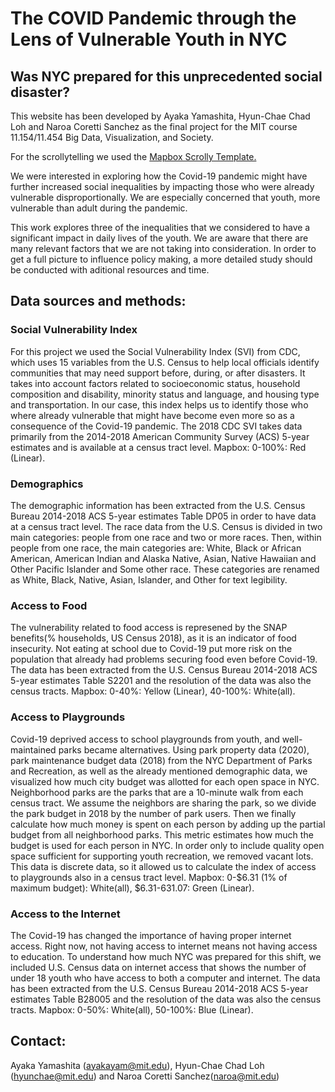 # The COVID Pandemic through the Lens of Vulnerable Youth in NYC #
## Was NYC prepared for this unprecedented social disaster? ##


This website has been developed by Ayaka Yamashita, Hyun-Chae Chad Loh and Naroa Coretti Sanchez as the final project for the MIT course 11.154/11.454 Big Data, Visualization, and Society.

For the scrollytelling we used the [Mapbox Scrolly Template.](https://github.com/mapbox/storytelling)

We were interested in exploring how the Covid-19 pandemic might have further increased social inequalities by impacting those who were already vulnerable disproportionally. We are especially concerned that youth, more vulnerable than adult during the pandemic.

This work explores three of the inequalities that we considered to have a significant impact in daily lives of the youth. We are aware that there are many relevant factors that we are not taking into consideration. In order to get a full picture to influence policy making, a more detailed study should be conducted with aditional resources and time.

## Data sources and methods: ##

### Social Vulnerability Index ###
For this project we used the Social Vulnerability Index (SVI) from CDC, which uses 15 variables from the U.S. Census to help local officials identify communities that may need support before, during, or after disasters. It takes into account factors related to socioeconomic status, household composition and disability, minority status and language, and housing type and transportation. In our case, this index helps us to identify those who where already vulnerable that might have become even more so as a consequence of the Covid-19 pandemic. The 2018 CDC SVI takes data primarily from the 2014-2018 American Community Survey (ACS) 5-year estimates and is available at a census tract level. Mapbox: 0-100%: Red (Linear).
### Demographics ###
The demographic information has been extracted from the U.S. Census Bureau 2014-2018 ACS 5-year estimates Table DP05 in order to have data at a census tract level. The race data from the U.S. Census is divided in two main categories: people from one race and two or more races. Then, within people from one race, the main categories are: White, Black or African American, American Indian and Alaska Native, Asian, Native Hawaiian and Other Pacific Islander and Some other race. These categories are renamed as White, Black, Native, Asian, Islander, and Other for text legibility. 
### Access to Food ###
The vulnerability related to food access is represened by the SNAP benefits(% households, US Census 2018), as it is an indicator of food insecurity. Not eating at school due to Covid-19 put more risk on the population that already had problems securing food even before Covid-19. The data has been extracted from the U.S. Census Bureau 2014-2018 ACS 5-year estimates Table S2201 and the resolution of the data was also the census tracts. Mapbox: 0-40%: Yellow (Linear), 40-100%: White(all).
### Access to Playgrounds ###
Covid-19 deprived access to school playgrounds from youth, and well-maintained parks became alternatives. Using park property data (2020), park maintenance budget data (2018) from the NYC Department of Parks and Recreation, as well as the already mentioned demographic data, we visualized how much city budget was allotted for each open space in NYC. Neighborhood parks are the parks that are a 10-minute walk from each census tract. We assume the neighbors are sharing the park, so we divide the park budget in 2018 by the number of park users. Then we finally calculate how much money is spent on each person by adding up the partial budget from all neighborhood parks. This metric estimates how much the budget is used for each person in NYC. In order only to include quality open space sufficient for supporting youth recreation, we removed vacant lots. This data is discrete data, so it allowed us to calculate the index of access to playgrounds also in a census tract level.  Mapbox: 0-$6.31 (1% of maximum budget): White(all), $6.31-631.07: Green (Linear).
### Access to the Internet ###
The Covid-19 has changed the importance of having proper internet access. Right now, not having access to internet means not having access to education. To understand how much NYC was prepared for this shift, we included U.S. Census data on internet access that shows the number of under 18 youth who have access to both a computer and internet. The data has been extracted from the U.S. Census Bureau 2014-2018 ACS 5-year estimates Table B28005 and the resolution of the data was also the census tracts. Mapbox: 0-50%: White(all), 50-100%: Blue (Linear).

## Contact: ##

Ayaka Yamashita (ayakayam@mit.edu), Hyun-Chae Chad Loh (hyunchae@mit.edu) and Naroa Coretti Sanchez(naroa@mit.edu)
